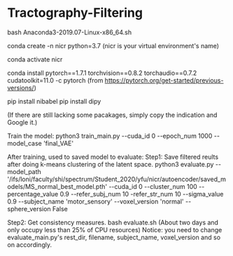 # Tractography-Filtering

bash Anaconda3-2019.07-Linux-x86_64.sh

conda create -n nicr python=3.7 (nicr is your virtual environment's name)

conda activate nicr

conda install pytorch==1.7.1 torchvision==0.8.2 torchaudio==0.7.2 cudatoolkit=11.0 -c pytorch (from https://pytorch.org/get-started/previous-versions/)

pip install nibabel
pip install dipy

(If there are still lacking some pacakages, simply copy the indication and Google it.)

Train the model:
python3 train_main.py --cuda_id 0 --epoch_num 1000 --model_case 'final_VAE'

After training, used to saved model to evaluate:
Step1: Save filtered reults after doing k-means clustering of the latent space.
python3 evaluate.py --model_path '/ifs/loni/faculty/shi/spectrum/Student_2020/yfu/nicr/autoencoder/saved_models/MS_normal_best_model.pth' --cuda_id 0 --cluster_num 100 
--percentage_value 0.9 --refer_subj_num 10 -refer_str_num 10 --sigma_value 0.9 --subject_name 'motor_sensory' --voxel_version 'normal' --sphere_version False

Step2: Get consistency measures.
bash evaluate.sh (About two days and only occupy less than 25% of CPU resources)
Notice: you need to change evaluate_main.py's rest_dir, filename, subject_name, voxel_version and so on accordingly.
